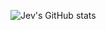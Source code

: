 ![Jev's GitHub stats](https://github-readme-stats.vercel.app/api?username=baldm0mma&count_private=true&show_icons=true&theme=bear)
